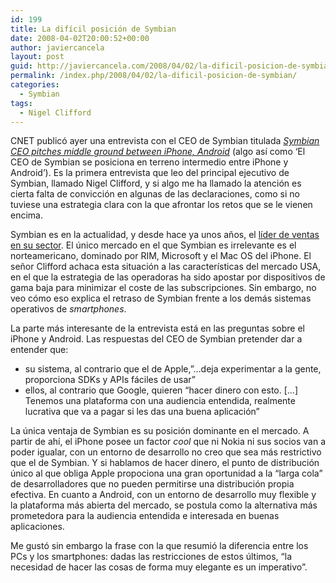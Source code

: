 ```yaml
---
id: 199
title: La difícil posición de Symbian
date: 2008-04-02T20:00:52+00:00
author: javiercancela
layout: post
guid: http://javiercancela.com/2008/04/02/la-dificil-posicion-de-symbian/
permalink: /index.php/2008/04/02/la-dificil-posicion-de-symbian/
categories:
  - Symbian
tags:
  - Nigel Clifford
---
```

CNET publicó ayer una entrevista con el CEO de Symbian titulada [_Symbian CEO pitches middle ground between iPhone, Android_](http://www.news.com/8301-13579_3-9907219-37.html?tag=nl.e703 "Symbian CEO pitches middle ground between iPhone, Android") (algo así como &#8216;El CEO de Symbian se posiciona en terreno intermedio entre iPhone y Android&#8217;). Es la primera entrevista que leo del principal ejecutivo de Symbian, llamado Nigel Clifford, y si algo me ha llamado la atención es cierta falta de convicción en algunas de las declaraciones, como si no tuviese una estrategia clara con la que afrontar los retos que se le vienen encima.

Symbian es en la actualidad, y desde hace ya unos años, el  [líder de ventas en su sector](http://javiercancela.com/2007/12/05/estadisticas-de-venta-de-dispositivos-moviles-por-sistema-operativo-segun-symbian/ "Lider"). El único mercado en el que Symbian es irrelevante es el norteamericano, dominado por RIM, Microsoft y el Mac OS del iPhone. El señor Clifford achaca esta situación a las características del mercado USA, en el que la estrategia de las operadoras ha sido apostar por dispositivos de gama baja para minimizar el coste de las subscripciones. Sin embargo, no veo cómo eso explica el retraso de Symbian frente a los demás sistemas operativos de _smartphones_.

La parte más interesante de la entrevista está en las preguntas sobre el iPhone y Android. Las respuestas del CEO de Symbian pretender dar a entender que:

  * su sistema, al contrario que el de Apple,&#8221;&#8230;deja experimentar a la gente, proporciona SDKs y APIs fáciles de usar&#8221;
  * ellos, al contrario que Google, quieren &#8220;hacer dinero con esto. [&#8230;] Tenemos una plataforma con una audiencia entendida, realmente lucrativa que va a pagar si les das una buena aplicación&#8221;

La única ventaja de Symbian es su posición dominante en el mercado. A partir de ahí, el iPhone posee un factor _cool_ que ni Nokia ni sus socios van a poder igualar, con un entorno de desarrollo no creo que sea más restrictivo que el de Symbian. Y si hablamos de hacer dinero, el punto de distribución único al que obliga Apple propociona una gran oportunidad a la &#8220;larga cola&#8221; de desarrolladores que no pueden permitirse una distribución propia efectiva. En cuanto a Android, con un entorno de desarrollo muy flexible y la plataforma más abierta del mercado, se postula como la alternativa más prometedora para la audiencia entendida e interesada en buenas aplicaciones.

Me gustó sin embargo la frase con la que resumió la diferencia entre los PCs y los smartphones: dadas las restricciones de estos últimos, &#8220;la necesidad de hacer las cosas de forma muy elegante es un imperativo&#8221;.